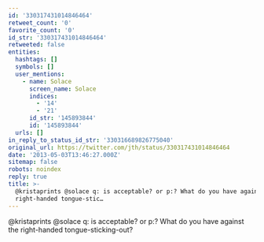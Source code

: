 ```yaml
---
id: '330317431014846464'
retweet_count: '0'
favorite_count: '0'
id_str: '330317431014846464'
retweeted: false
entities:
  hashtags: []
  symbols: []
  user_mentions:
    - name: Solace
      screen_name: Solace
      indices:
        - '14'
        - '21'
      id_str: '145893844'
      id: '145893844'
  urls: []
in_reply_to_status_id_str: '330316689826775040'
original_url: https://twitter.com/jth/status/330317431014846464
date: '2013-05-03T13:46:27.000Z'
sitemap: false
robots: noindex
reply: true
title: >-
  @kristaprints @solace q: is acceptable? or p:? What do you have against the
  right-handed tongue-stic…
---
```


@kristaprints @solace q: is acceptable? or p:? What do you have against the right-handed tongue-sticking-out?